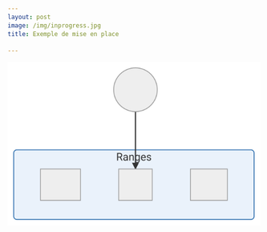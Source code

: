```yaml
---
layout: post
image: /img/inprogress.jpg
title: Exemple de mise en place

---
```


![](../img/parcours.svg)


<!--stackedit_data:
eyJoaXN0b3J5IjpbLTIwNzg5NjYzMDAsODY2NjM5Mzg3LC0yMD
k4NDA0Mjg3LC01NzY2NDMyMDFdfQ==
-->